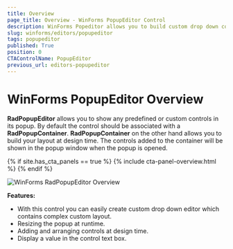 ```yaml
---
title: Overview
page_title: Overview - WinForms PopupEditor Control
description: WinForms Popeditor allows you to build custom drop down controls. 
slug: winforms/editors/popupeditor
tags: popupeditor
published: True
position: 0
CTAControlName: PopupEditor
previous_url: editors-popupeditor
---
```


# WinForms PopupEditor Overview

__RadPopupEditor__ allows you to show any predefined or custom controls in its popup. By default the control should be associated with a __RadPopupContainer__. __RadPopupContainer__ on the other hand allows you to build your layout at design time. The controls added to the container will be shown in the popup window when the popup is opened.

{% if site.has_cta_panels == true %}
{% include cta-panel-overview.html %}
{% endif %}

![WinForms RadPopupEditor Overview](images/editors-popupeditor001.png)

__Features:__

* With this control you can easily create custom drop down editor which contains complex custom layout.
* Resizing the popup at runtime.
* Adding and arranging controls at design time.
* Display a value in the control text box.

